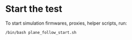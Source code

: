 # Start the test

To start simulation firmwares, proxies, helper scripts, run:

```shell
/bin/bash plane_follow_start.sh
```

